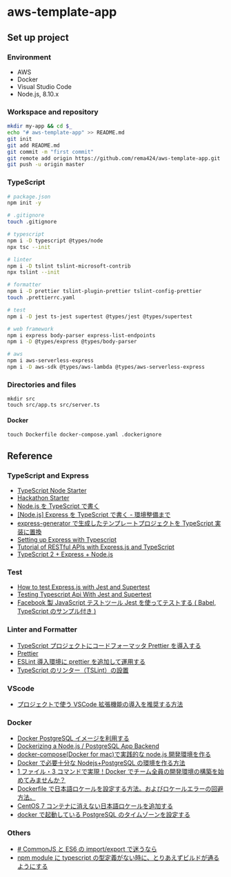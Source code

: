 # aws-template-app

## Set up project

### Environment

- AWS
- Docker
- Visual Studio Code
- Node.js, 8.10.x

### Workspace and repository

```bash
mkdir my-app && cd $_
echo "# aws-template-app" >> README.md
git init
git add README.md
git commit -m "first commit"
git remote add origin https://github.com/rema424/aws-template-app.git
git push -u origin master
```

### TypeScript

```bash
# package.json
npm init -y

# .gitignore
touch .gitignore

# typescript
npm i -D typescript @types/node
npx tsc --init

# linter
npm i -D tslint tslint-microsoft-contrib
npx tslint --init

# formatter
npm i -D prettier tslint-plugin-prettier tslint-config-prettier
touch .prettierrc.yaml

# test
npm i -D jest ts-jest supertest @types/jest @types/supertest

# web framework
npm i express body-parser express-list-endpoints
npm i -D @types/express @types/body-parser

# aws
npm i aws-serverless-express
npm i -D aws-sdk @types/aws-lambda @types/aws-serverless-express
```

### Directories and files

```
mkdir src
touch src/app.ts src/server.ts
```

#### Docker

```
touch Dockerfile docker-compose.yaml .dockerignore
```

## Reference

### TypeScript and Express

- [TypeScript Node Starter](https://github.com/Microsoft/TypeScript-Node-Starter#typescript-node-starter)
- [Hackathon Starter](https://github.com/sahat/hackathon-starter)
- [Node.js を TypeScript で書く](https://www.sambaiz.net/article/123/)
- [[Node.js] Express を TypeScript で書く - 環境整備まで](https://qiita.com/kuroneko8960/items/74347b6a58020f33b18d)
- [express-generator で生成したテンプレートプロジェクトを TypeScript 実装に置換](https://qiita.com/uwettie/items/2870050c266f89f0ed38)
- [Setting up Express with Typescript](https://codebrains.io/setting-up-express-with-typescript/)
- [Tutorial of RESTful APIs with Express.js and TypeScript](https://blog.morizyun.com/blog/typescript-express-tutorial-javascript-nodejs/index.html)
- [TypeScript 2 + Express + Node.js](https://brianflove.com/2016/11/08/typescript-2-express-node/)

### Test

- [How to test Express.js with Jest and Supertest](http://www.albertgao.xyz/2017/05/24/how-to-test-expressjs-with-jest-and-supertest/)
- [Testing Typescript Api With Jest and Supertest](https://tutorialedge.net/typescript/testing-typescript-api-with-jest/)
- [Facebook 製 JavaScript テストツール Jest を使ってテストする ( Babel, TypeScript のサンプル付き )](https://tech.recruit-mp.co.jp/front-end/post-14752/)

### Linter and Formatter

- [TypeScript プロジェクトにコードフォーマッタ Prettier を導入する](https://qiita.com/akisx/items/4b90106c7faca4965852)
- [Prettier](https://prettier.io/docs/en/configuration.html)
- [ESLint 導入環境に prettier を追加して運用する](https://www.kken.io/posts/prettier-eslint/)
- [TypeScript のリンター（TSLint）の設置](https://qiita.com/Kitanotori/items/118a09db97dfd8d37b04)

### VScode

- [プロジェクトで使う VSCode 拡張機能の導入を推奨する方法](http://neos21.hatenablog.com/entry/2018/04/30/080000)

### Docker

- [Docker PostgreSQL イメージを利用する](https://qiita.com/kimullaa/items/70eaec61c02d2513e76c)
- [Dockerizing a Node.js / PostgreSQL App Backend](https://medium.com/@zbbergma/dockerizing-a-node-js-postgresql-app-backend-ac81750cf6df)
- [docker-compose(Docker for mac)で実践的な node.js 開発環境を作る](https://qiita.com/devalon/items/dd0fdce02156855b5df5)
- [Docker で必要十分な Nodejs+PostgreSQL の環境を作る方法](https://qiita.com/Fushihara/items/d86eb924b7eedb53910b)
- [1 ファイル・3 コマンドで実現！Docker でチーム全員の開発環境の構築を始めてみませんか？](https://nulab-inc.com/ja/blog/typetalk/docker-tutorial-local-environment-team/)
- [Dockerfile で日本語ロケールを設定する方法。およびロケールエラーの回避方法。](https://qiita.com/YuukiMiyoshi/items/f389ea366060537b5cd9)
- [CentOS 7 コンテナに消えない日本語ロケールを追加する](https://qiita.com/teruo-oshida/items/08cb84efc2b581b0a439)
- [docker で起動している PostgreSQL のタイムゾーンを設定する](https://qiita.com/reoring/items/9e87176d73675e5fdafa)

### Others

- [# CommonJS と ES6 の import/export で迷うなら](https://qiita.com/rooooomania/items/4c999d93ae745e9d8657)
- [npm module に typescript の型定義がない時に、とりあえずビルドが通るようにする](https://medium.com/@ryutamaki/npm-module-%E3%81%AB-typescript-%E3%81%AE%E5%9E%8B%E5%AE%9A%E7%BE%A9%E3%81%8C%E3%81%AA%E3%81%84%E6%99%82%E3%81%AB-%E3%81%A8%E3%82%8A%E3%81%82%E3%81%88%E3%81%9A%E3%83%93%E3%83%AB%E3%83%89%E3%81%8C%E9%80%9A%E3%82%8B%E3%82%88%E3%81%86%E3%81%AB%E3%81%99%E3%82%8B-fcc090804b21)
